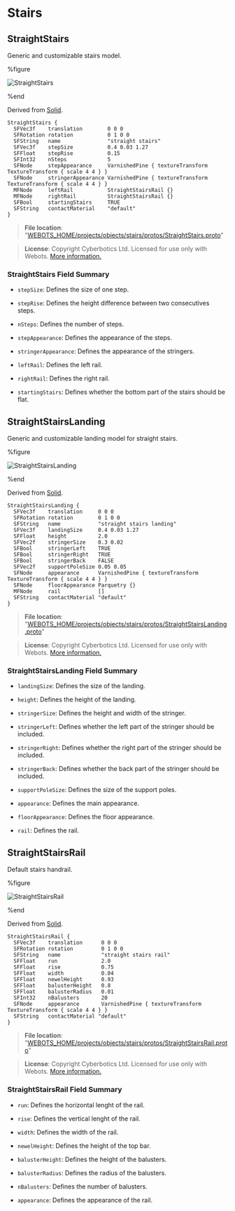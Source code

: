 # Stairs

## StraightStairs

Generic and customizable stairs model.

%figure

![StraightStairs](images/objects/stairs/StraightStairs/model.png)

%end

Derived from [Solid](../reference/solid.md).

```
StraightStairs {
  SFVec3f    translation        0 0 0
  SFRotation rotation           0 1 0 0
  SFString   name               "straight stairs"
  SFVec3f    stepSize           0.4 0.03 1.27
  SFFloat    stepRise           0.15
  SFInt32    nSteps             5
  SFNode     stepAppearance     VarnishedPine { textureTransform TextureTransform { scale 4 4 } }
  SFNode     stringerAppearance VarnishedPine { textureTransform TextureTransform { scale 4 4 } }
  MFNode     leftRail           StraightStairsRail {}
  MFNode     rightRail          StraightStairsRail {}
  SFBool     startingStairs     TRUE
  SFString   contactMaterial    "default"
}
```

> **File location**: "[WEBOTS\_HOME/projects/objects/stairs/protos/StraightStairs.proto](https://github.com/omichel/webots/tree/master//projects/objects/stairs/protos/StraightStairs.proto)"

> **License**: Copyright Cyberbotics Ltd. Licensed for use only with Webots.
[More information.](https://cyberbotics.com/webots_assets_license)

### StraightStairs Field Summary

- `stepSize`: Defines the size of one step.

- `stepRise`: Defines the height difference between two consecutives steps.

- `nSteps`: Defines the number of steps.

- `stepAppearance`: Defines the appearance of the steps.

- `stringerAppearance`: Defines the appearance of the stringers.

- `leftRail`: Defines the left rail.

- `rightRail`: Defines the right rail.

- `startingStairs`: Defines whether the bottom part of the stairs should be flat.

## StraightStairsLanding

Generic and customizable landing model for straight stairs.

%figure

![StraightStairsLanding](images/objects/stairs/StraightStairsLanding/model.png)

%end

Derived from [Solid](../reference/solid.md).

```
StraightStairsLanding {
  SFVec3f    translation     0 0 0
  SFRotation rotation        0 1 0 0
  SFString   name            "straight stairs landing"
  SFVec3f    landingSize     0.4 0.03 1.27
  SFFloat    height          2.0
  SFVec2f    stringerSize    0.3 0.02
  SFBool     stringerLeft    TRUE
  SFBool     stringerRight   TRUE
  SFBool     stringerBack    FALSE
  SFVec2f    supportPoleSize 0.05 0.05
  SFNode     appearance      VarnishedPine { textureTransform TextureTransform { scale 4 4 } }
  SFNode     floorAppearance Parquetry {}
  MFNode     rail            []
  SFString   contactMaterial "default"
}
```

> **File location**: "[WEBOTS\_HOME/projects/objects/stairs/protos/StraightStairsLanding.proto](https://github.com/omichel/webots/tree/master//projects/objects/stairs/protos/StraightStairsLanding.proto)"

> **License**: Copyright Cyberbotics Ltd. Licensed for use only with Webots.
[More information.](https://cyberbotics.com/webots_assets_license)

### StraightStairsLanding Field Summary

- `landingSize`: Defines the size of the landing.

- `height`: Defines the height of the landing.

- `stringerSize`: Defines the height and width of the stringer.

- `stringerLeft`: Defines whether the left part of the stringer should be included.

- `stringerRight`: Defines whether the right part of the stringer should be included.

- `stringerBack`: Defines whether the back part of the stringer should be included.

- `supportPoleSize`: Defines the size of the support poles.

- `appearance`: Defines the main appearance.

- `floorAppearance`: Defines the floor appearance.

- `rail`: Defines the rail.

## StraightStairsRail

Default stairs handrail.

%figure

![StraightStairsRail](images/objects/stairs/StraightStairsRail/model.png)

%end

Derived from [Solid](../reference/solid.md).

```
StraightStairsRail {
  SFVec3f    translation      0 0 0
  SFRotation rotation         0 1 0 0
  SFString   name             "straight stairs rail"
  SFFloat    run              2.0
  SFFloat    rise             0.75
  SFFloat    width            0.04
  SFFloat    newelHeight      0.93
  SFFloat    balusterHeight   0.8
  SFFloat    balusterRadius   0.01
  SFInt32    nBalusters       20
  SFNode     appearance       VarnishedPine { textureTransform TextureTransform { scale 4 4 } }
  SFString   contactMaterial "default"
}
```

> **File location**: "[WEBOTS\_HOME/projects/objects/stairs/protos/StraightStairsRail.proto](https://github.com/omichel/webots/tree/master//projects/objects/stairs/protos/StraightStairsRail.proto)"

> **License**: Copyright Cyberbotics Ltd. Licensed for use only with Webots.
[More information.](https://cyberbotics.com/webots_assets_license)

### StraightStairsRail Field Summary

- `run`: Defines the horizontal lenght of the rail.

- `rise`: Defines the vertical lenght of the rail.

- `width`: Defines the width of the rail.

- `newelHeight`: Defines the height of the top bar.

- `balusterHeight`: Defines the height of the balusters.

- `balusterRadius`: Defines the radius of the balusters.

- `nBalusters`: Defines the number of balusters.

- `appearance`: Defines the appearance of the rail.

